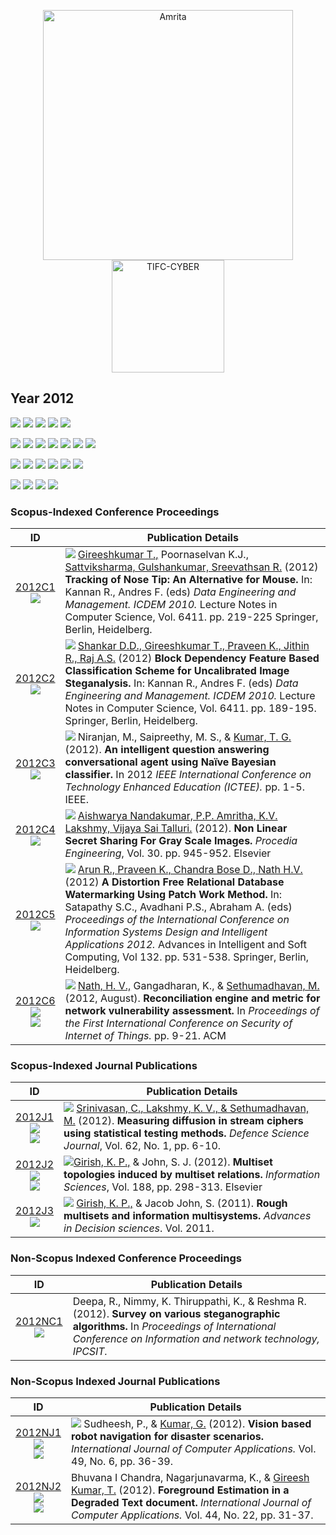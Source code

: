 <p align="center">
    <img src="https://amrita-tifac-cyber-blockchain.github.io/Amrita-TIFAC-Cyber-Blockchain/AVV_PNG.png" alt ="Amrita" width="400" />
    <img src="https://amrita.edu/wp-content/uploads/2021/09/1597668744269.jpg" alt ="TIFC-CYBER" width="180" />
</p>

## Year 2012
![](https://img.shields.io/badge/Year-2012-brightgreen) ![](https://img.shields.io/badge/Scopus_Conference-6-brightgreen) ![](https://img.shields.io/badge/Scopus_Journal-3-brightgreen) ![](https://img.shields.io/badge/Non_Scopus_Conference-1-orange) ![](https://img.shields.io/badge/Non_Scopus_Journal-2-orange)

![](https://img.shields.io/badge/M_Sethumadhavan-2-blue) ![](https://img.shields.io/badge/Gireesh_Kumar_T-5-blue) ![](https://img.shields.io/badge/C_Srinivasan-1-blue) ![](https://img.shields.io/badge/M_Sindhu-0-blue)  ![](https://img.shields.io/badge/Lakshmy_K_V-2-blue) ![](https://img.shields.io/badge/Amritha_P_P-1-blue) ![](https://img.shields.io/badge/Praveen_K-2-blue)

![](https://img.shields.io/badge/ICDEM-2-yellow) ![](https://img.shields.io/badge/ICTEE-1-yellow) ![](https://img.shields.io/badge/ICISDIA-1-yellow) ![](https://img.shields.io/badge/ACM-1-yellow)  ![](https://img.shields.io/badge/Procedia-1-yellow) ![](https://img.shields.io/badge/IPCSIT-1-yellow) 

![](https://img.shields.io/badge/Defence_Science_Journal-1-yellowgreen) ![](https://img.shields.io/badge/Information_Sciences-1-yellowgreen) ![](https://img.shields.io/badge/Advances_in_Decision_sciences-1-yellowgreen) ![](https://img.shields.io/badge/IJCA-2-yellowgreen) 

### Scopus-Indexed Conference Proceedings

| ID | Publication Details |
| :---: | ---------------------------|
| [2012C1](https://link.springer.com/chapter/10.1007/978-3-642-27872-3_32) <br/> ![](https://img.shields.io/badge/-Gesture_Recognition-darkblue) | ![](https://img.shields.io/badge/-Faculty-blue) [Gireeshkumar T.,]() Poornaselvan K.J., [Sattviksharma, Gulshankumar, Sreevathsan R.]() (2012) **Tracking of Nose Tip: An Alternative for Mouse.** In: Kannan R., Andres F. (eds) _Data Engineering and Management. ICDEM 2010._ Lecture Notes in Computer Science, Vol. 6411. pp. 219-225 Springer, Berlin, Heidelberg. |
| [2012C2](https://link.springer.com/chapter/10.1007/978-3-642-27872-3_28) <br/> ![](https://img.shields.io/badge/-Steganalysis-darkblue) | ![](https://img.shields.io/badge/-M.Tech-blue)	[Shankar D.D., Gireeshkumar T., Praveen K., Jithin R., Raj A.S.]() (2012) **Block Dependency Feature Based Classification Scheme for Uncalibrated Image Steganalysis.** In: Kannan R., Andres F. (eds) _Data Engineering and Management. ICDEM 2010._ Lecture Notes in Computer Science, Vol. 6411. pp. 189-195. Springer, Berlin, Heidelberg. |
| [2012C3](https://doi.org/10.1109/ICTEE.2012.6208614) <br/> ![](https://img.shields.io/badge/-ML-darkblue) | ![](https://img.shields.io/badge/-Faculty-blue) Niranjan, M., Saipreethy, M. S., & [Kumar, T. G.]() (2012). **An intelligent question answering conversational agent using Naïve Bayesian classifier.** In 2012 _IEEE International Conference on Technology Enhanced Education (ICTEE)._ pp. 1-5. IEEE. |
| [2012C4](https://doi.org/10.1016/j.proeng.2012.01.949) <br/> ![](https://img.shields.io/badge/-Secret_Sharing-darkblue) |	![](https://img.shields.io/badge/-M.Tech-blue) [Aishwarya Nandakumar, P.P. Amritha, K.V. Lakshmy, Vijaya Sai Talluri.]() (2012). **Non Linear Secret Sharing For Gray Scale Images.** _Procedia Engineering_, Vol. 30. pp. 945-952. Elsevier |
| [2012C5](https://link.springer.com/chapter/10.1007/978-3-642-27443-5_61) <br/> ![](https://img.shields.io/badge/-Stegano-darkblue) | ![](https://img.shields.io/badge/-M.Tech-blue) [Arun R., Praveen K., Chandra Bose D., Nath H.V.]() (2012) **A Distortion Free Relational Database Watermarking Using Patch Work Method.** In: Satapathy S.C., Avadhani P.S., Abraham A. (eds) _Proceedings of the International Conference on Information Systems Design and Intelligent Applications 2012._ Advances in Intelligent and Soft Computing, Vol 132. pp. 531-538. Springer, Berlin, Heidelberg. |
| [2012C6](https://doi.org/10.1145/2490428.2490430)  <br/> ![](https://img.shields.io/badge/-Network_Security-darkblue)  <br/> ![](https://img.shields.io/badge/-VA-darkblue) | ![](https://img.shields.io/badge/-M.Tech-blue) [Nath, H. V.,]() Gangadharan, K., & [Sethumadhavan, M.]() (2012, August). **Reconciliation engine and metric for network vulnerability assessment.** In _Proceedings of the First International Conference on Security of Internet of Things._ pp. 9-21. ACM |

### Scopus-Indexed Journal Publications

| ID | Publication Details |
| :---: | ---------------------------|
| [2012J1]() <br/> ![](https://img.shields.io/badge/-Crypto-darkblue) <br/> ![](https://img.shields.io/badge/-Stream_Ciphers-darkblue) | ![](https://img.shields.io/badge/-Faculty-blue) [Srinivasan, C., Lakshmy, K. V., & Sethumadhavan, M.]() (2012). **Measuring diffusion in stream ciphers using statistical testing methods.** _Defence Science Journal_, Vol. 62, No. 1, pp. 6-10. |
| [2012J2](https://doi.org/10.1016/j.ins.2011.11.023) <br/> ![](https://img.shields.io/badge/-Topologies-darkblue) <br/> ![](https://img.shields.io/badge/-Multiset-darkblue) | ![](https://img.shields.io/badge/-Post_Doc-blue)[Girish, K. P.,]() & John, S. J. (2012). **Multiset topologies induced by multiset relations.** _Information Sciences_, Vol. 188, pp. 298-313. Elsevier |
| [2012J3]()  <br/> ![](https://img.shields.io/badge/-Multiset-darkblue) | ![](https://img.shields.io/badge/-Post_Doc-blue)	[Girish, K. P.,]() & Jacob John, S. (2011). **Rough multisets and information multisystems.** _Advances in Decision sciences_. Vol. 2011. |

### Non-Scopus Indexed Conference Proceedings

| ID | Publication Details |
| :---: | ---------------------------|
| [2012NC1]() <br/> ![](https://img.shields.io/badge/-Stegano-darkblue)  |	Deepa, R., Nimmy, K. Thiruppathi, K., & Reshma R. (2012). **Survey on various steganographic algorithms.** In _Proceedings of International Conference on Information and network technology, IPCSIT._ |

### Non-Scopus Indexed Journal Publications

| ID | Publication Details |
| :---: | ---------------------------|
| [2012NJ1](https://citeseerx.ist.psu.edu/viewdoc/download?doi=10.1.1.259.78&rep=rep1&type=pdf) <br/> ![](https://img.shields.io/badge/-Robots-darkblue) <br/> ![](https://img.shields.io/badge/-ML-darkblue)| ![](https://img.shields.io/badge/-Faculty-blue) Sudheesh, P., & [Kumar, G.]() (2012). **Vision based robot navigation for disaster scenarios.** _International Journal of Computer Applications._ Vol. 49, No. 6, pp. 36-39. |
| [2012NJ2](https://citeseerx.ist.psu.edu/viewdoc/download?doi=10.1.1.736.62&rep=rep1&type=pdf) <br/> ![](https://img.shields.io/badge/-Wavelet-darkblue) <br/> ![](https://img.shields.io/badge/-ML-darkblue) |	Bhuvana I Chandra, Nagarjunavarma, K., & [Gireesh Kumar, T.]() (2012). **Foreground Estimation in a Degraded Text document.** _International Journal of Computer Applications._ Vol. 44, No. 22, pp. 31-37. |


